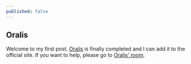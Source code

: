 ```yaml
---
published: false
---
```

## Oralis

Welcome to my first post. [Oralis](http://github.com/cuticura/oralis) is finally completed and I can add it to the official site. If you want to help, please go to [Oralis' room](https://gitter.im/gitcura/oralis).
